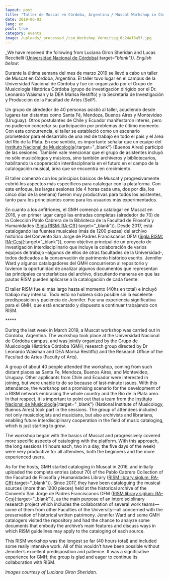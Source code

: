 ```yaml
---
layout: post
title: "Taller de Muscat en Córdoba, Argentina / Muscat Workshop in Córdoba, Argentina"
date: 2019-06-03
lang: en
post: true
category: events
image: /uploads/_processed_/csm_Workshop_Vormittag_6c24af8a5f.jpg
---
```



_We have received the following from Luciana Giron Sheridan and Lucas Reccitelli ([Universidad Nacional de Córdoba](https://www.unc.edu.ar/){:target="_blank"}). English below:_

Durante la última semana del mes de marzo 2019 se llevó a cabo un taller de Muscat en Córdoba, Argentina. El taller tuvo lugar en el campus de la Universidad Nacional de Córdoba y fue co-organizado por el Grupo de Musicología Histórica Córdoba (grupo de investigación dirigido por el Dr. Leonardo Waisman y la DEA Marisa Restiffo) y la Secretaría de Investigación y Producción de la Facultad de Artes (SeIP).

Un grupo de alrededor de 40 personas asistió al taller, acudiendo desde lugares tan distantes como Santa Fé, Mendoza, Buenos Aires y Montevideo (Uruguay). Otros postulantes de Chile y Ecuador manifestaron interés, pero no pudieron concretar su participación por problemas de último momento. Con esta concurrencia, el taller se estableció como un escenario prometedor para el desarrollo de una red de trabajo en todo el país y el área del Río de la Plata. En ese sentido, es importante señalar que un equipo del [Instituto Nacional de Musicología](https://inmcv.cultura.gob.ar/){:target="_blank"} (Buenos Aires) participó de las sesiones. También vale mencionar que el grupo de asistentes incluyó no sólo musicólogos y músicos, sino también archiveros y bibliotecarios, habilitando la cooperación interdisciplinaria en el futuro en el campo de la catalogación musical, área que se encuentra en crecimiento.

El taller comenzó con los principios básicos de Muscat y progresivamente cubrió los aspectos más específicos para catalogar con la plataforma. Con este enfoque, las largas sesiones (de 4 horas cada una, dos por día, los cinco días de la semana) fueron muy productivas para todos los asistentes, tanto para los principiantes como para los usuarios más experimentados.

En cuanto a los anfitriones, el GMH comenzó a catalogar en Muscat en 2016, y en primer lugar cargó las entradas completas (alrededor de 70) de la Colección Pablo Cabrera de la Biblioteca de la Facultad de Filosofía y Humanidades ([Sigla RISM: RA-Cff](https://opac.rism.info/search?View=rism&siglum=RA-Cff&Language=es){:target="_blank"}). Desde 2017, está catalogando las fuentes musicales (más de 1200 piezas) del archivo histórico del Convento San Jorge de Padres Franciscanos OFM ([Sigla RISM: RA-Ccsj](https://opac.rism.info/search?View=rism&siglum=RA-Ccsj&Language=es){:target="_blank"}), como objetivo principal de un proyecto de investigación interdisciplinario que incluye la colaboración de varios equipos de trabajo –algunos de ellos de otras facultades de la Universidad-, todos dedicados a la conservación de patrimonio histórico escrito. Jennifer Ward y algunos catalogadores del GMH concurrieron al repositorio y tuvieron la oportunidad de analizar algunos documentos que representan las principales características del archivo, discutiendo maneras en que las pautas RISM pueden aplicarse a la catalogación de cada fuente.

El taller RISM fue el más largo hasta el momento (40hs en total) e incluyó trabajo muy intenso. Todo esto no hubiera sido posible sin la excelente predisposición y paciencia de Jennifer. Fue una experiencia significativa para el GMH, que está encantado y dispuesto a continuar trabajando con RISM.


\*\*\*\*\*


During the last week in March 2019, a Muscat workshop was carried out in Córdoba, Argentina. The workshop took place at the Universidad Nacional de Córdoba campus, and was jointly organized by the Grupo de Musicología Histórica Córdoba (GMH, research group directed by Dr Leonardo Waisman and DEA Marisa Restiffo) and the Research Office of the Facultad de Artes (Faculty of Arts).

A group of about 40 people attended the workshop, coming from such distant places as Santa Fe, Mendoza, Buenos Aires, and Montevideo, Uruguay. Other applicants from Chile and Ecuador were interested in joining, but were unable to do so because of last-minute issues. With this attendance, the workshop set a promising scenario for the development of a RISM network embracing the whole country and the Río de la Plata area. In that respect, it is important to point out that a team from the [Instituto Nacional de Musicología](https://inmcv.cultura.gob.ar/){:target="_blank"} (National Institute of Musicology, Buenos Aires) took part in the sessions. The group of attendees included not only musicologists and musicians, but also archivists and librarians, enabling future interdisciplinary cooperation in the field of music cataloging, which is just starting to grow.

The workshop began with the basics of Muscat and progressively covered more specific aspects of cataloging with the platform. With this approach, the long sessions (4 hours each, two in a day, the five days of the week) were very productive for all attendees, both the beginners and the more experienced users.

As for the hosts, GMH started cataloging in Muscat in 2016, and initially uploaded the complete entries (about 70) of the Pablo Cabrera Collection of the Facultad de Filosofía y Humanidades Library ([RISM library siglum: RA-Cff](https://opac.rism.info/search?View=rism&siglum=RA-Cff&Language=es){:target="_blank"}). Since 2017, they have been cataloguing the musical sources (more than 1200 pieces) held at the historical archive of the Convento San Jorge de Padres Franciscanos OFM ([RISM library siglum: RA-Ccsj](https://opac.rism.info/search?View=rism&siglum=RA-Ccsj&Language=es){:target="_blank"}), as the main purpose of an interdisciplinary research project which includes the collaboration of several work teams—some of them from other Faculties of the University—all concerned with the preservation of historical written patrimony. Jennifer Ward and some GMH catalogers visited the repository and had the chance to analyze some documents that embody the archive’s main features and discuss ways in which RISM guidelines may apply to the cataloging of each source.

This RISM workshop was the longest so far (40 hours total) and included some really intensive work. All of this wouldn’t have been possible without Jennifer’s excellent predisposition and patience. It was a significative experience for GMH; the group is glad and eager to continue its collaboration with RISM.

_Images courtesy of Luciana Giron Sheridan._

<script type="text/javascript">var switchTo5x=true;</script><script type="text/javascript" src="http://w.sharethis.com/button/buttons.js"></script><script type="text/javascript">stLight.options({publisher: "9b601438-1ce1-49d8-bfd7-9cff5df54c17", doNotHash: false, doNotCopy: false, hashAddressBar: false});</script>
